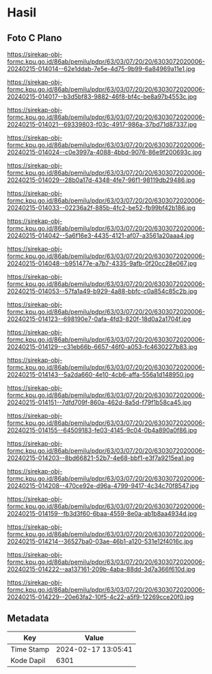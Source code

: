 # Hasil

## Foto C Plano

https://sirekap-obj-formc.kpu.go.id/86ab/pemilu/pdpr/63/03/07/20/20/6303072020006-20240215-014014--62e1ddab-7e5e-4d75-9b99-6a84969a11e1.jpg

https://sirekap-obj-formc.kpu.go.id/86ab/pemilu/pdpr/63/03/07/20/20/6303072020006-20240215-014017--b3d5bf83-9882-46f8-bf4c-be8a97b4553c.jpg

https://sirekap-obj-formc.kpu.go.id/86ab/pemilu/pdpr/63/03/07/20/20/6303072020006-20240215-014021--69339803-f03c-4917-986a-37bd71d87337.jpg

https://sirekap-obj-formc.kpu.go.id/86ab/pemilu/pdpr/63/03/07/20/20/6303072020006-20240215-014024--c0e3997a-4088-4bbd-9076-86e9f200693c.jpg

https://sirekap-obj-formc.kpu.go.id/86ab/pemilu/pdpr/63/03/07/20/20/6303072020006-20240215-014029--28b0a17d-4348-4fe7-96f1-98119db29486.jpg

https://sirekap-obj-formc.kpu.go.id/86ab/pemilu/pdpr/63/03/07/20/20/6303072020006-20240215-014033--02236a2f-885b-4fc2-be52-fb99bf42b186.jpg

https://sirekap-obj-formc.kpu.go.id/86ab/pemilu/pdpr/63/03/07/20/20/6303072020006-20240215-014042--5a6f16e3-4435-4121-af07-a3561a20aaa4.jpg

https://sirekap-obj-formc.kpu.go.id/86ab/pemilu/pdpr/63/03/07/20/20/6303072020006-20240215-014048--b951477e-a7b7-4335-9afb-0f20cc28e067.jpg

https://sirekap-obj-formc.kpu.go.id/86ab/pemilu/pdpr/63/03/07/20/20/6303072020006-20240215-014053--57fa1a49-b929-4a88-bbfc-c0a854c85c2b.jpg

https://sirekap-obj-formc.kpu.go.id/86ab/pemilu/pdpr/63/03/07/20/20/6303072020006-20240215-014123--698190e7-0afa-4fd3-820f-18d0a2a1704f.jpg

https://sirekap-obj-formc.kpu.go.id/86ab/pemilu/pdpr/63/03/07/20/20/6303072020006-20240215-014129--c31eb66b-6657-46f0-a053-fc4630227b83.jpg

https://sirekap-obj-formc.kpu.go.id/86ab/pemilu/pdpr/63/03/07/20/20/6303072020006-20240215-014143--5a2da660-4e10-4cb6-affa-556a1d148950.jpg

https://sirekap-obj-formc.kpu.go.id/86ab/pemilu/pdpr/63/03/07/20/20/6303072020006-20240215-014151--7dfd709f-860a-462d-8a5d-f79f1b58ca45.jpg

https://sirekap-obj-formc.kpu.go.id/86ab/pemilu/pdpr/63/03/07/20/20/6303072020006-20240215-014155--64509183-fe03-4145-9c04-0b4a890a0f86.jpg

https://sirekap-obj-formc.kpu.go.id/86ab/pemilu/pdpr/63/03/07/20/20/6303072020006-20240215-014203--8bd66821-52b7-4e68-bbf1-e3f7a9215ea1.jpg

https://sirekap-obj-formc.kpu.go.id/86ab/pemilu/pdpr/63/03/07/20/20/6303072020006-20240215-014208--470ce92e-d96a-4799-9417-4c34c70f8547.jpg

https://sirekap-obj-formc.kpu.go.id/86ab/pemilu/pdpr/63/03/07/20/20/6303072020006-20240215-014159--fb3d3f60-6baa-4559-8e0a-ab1b8aa4934d.jpg

https://sirekap-obj-formc.kpu.go.id/86ab/pemilu/pdpr/63/03/07/20/20/6303072020006-20240215-014214--36527ba0-03ae-46b1-a120-531e12f4016c.jpg

https://sirekap-obj-formc.kpu.go.id/86ab/pemilu/pdpr/63/03/07/20/20/6303072020006-20240215-014222--aa137161-209b-4aba-88dd-3d7a366f610d.jpg

https://sirekap-obj-formc.kpu.go.id/86ab/pemilu/pdpr/63/03/07/20/20/6303072020006-20240215-014229--20e63fa2-10f5-4c22-a5f9-12269cce20f0.jpg


## Metadata

| Key        | Value               |
| ---------- | ------------------- |
| Time Stamp | 2024-02-17 13:05:41 |
| Kode Dapil | 6301                |



